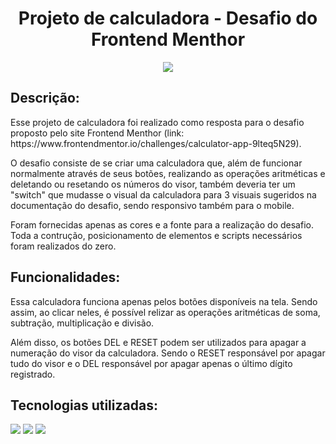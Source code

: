 <h1 align="center"> Projeto de calculadora - Desafio do Frontend Menthor </h1>

<p align="center">
<img src="https://img.shields.io/badge/Status-Finalizado-green"/>
</p>

<h2>Descrição:</h2>
<p>Esse projeto de calculadora foi realizado como resposta para o desafio proposto pelo site Frontend Menthor (link: https://www.frontendmentor.io/challenges/calculator-app-9lteq5N29).</p>
<p>O desafio consiste de se criar uma calculadora que, além de funcionar normalmente através de seus botões, realizando as operações aritméticas e deletando ou resetando os números do visor, também deveria ter um "switch" que mudasse o visual da calculadora para 3 visuais sugeridos na documentação do desafio, sendo responsivo também para o mobile.</p>
<p>Foram fornecidas apenas as cores e a fonte para a realização do desafio. Toda a contrução, posicionamento de elementos e scripts necessários foram realizados do zero.</p>

<h2>Funcionalidades:</h2>
<p>Essa calculadora funciona apenas pelos botões disponíveis na tela. Sendo assim, ao clicar neles, é possível relizar as operações aritméticas de soma, subtração, multiplicação e divisão.</p>
<p>Além disso, os botões DEL e RESET podem ser utilizados para apagar a numeração do visor da calculadora. Sendo o RESET responsável por apagar tudo do visor e o DEL responsável por apagar apenas o último dígito registrado.</p>

<h2>Tecnologias utilizadas:</h2>
<img src="https://img.shields.io/badge/%23-Javascript-yellow">
<img src="https://img.shields.io/badge/%23-HTML-orange">
<img src="https://img.shields.io/badge/%23-CSS-blue">
